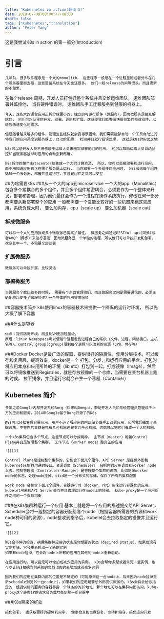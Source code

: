 ```yaml
---
title: "Kubernetes in action(翻译 1)"
date: 2018-07-09T00:00:47+08:00
draft: false
tags: ["Kubernetes","translation"]
author: "Peter Yang"
---
```


这是我尝试K8s in action 的第一部分(Introduction)
# 引言
    几年前，很多软件程序是一个大的monolith， 这些程序一般是在一个进程里跑或者分布在几个服务器里面去跑，这些遗留系统在今天也还很多， 他们一般release的间隔很长，而且更新的不频繁，
在每个release 周期，开发人员打包好整个系统并且交给运维团队， 运维团队部署并监控他， 当有硬件错误时， 运维团队手工迁移服务到健康的机器上。
    
    今天，这些大的遗留应用正拆分成更小的，独立的可运行组件（微服务），因为微服务是相互解耦的， 他们可以队里的开发，部署，更新和扩展。这就使我们能够很快很频繁的修改组件，以适应快速变化的需求。

    但是随着越来越多的组件，管理这些组件就会变得很困难，我们需要能够自动一个工具自动进行将我们的应用调度到服务器上，自动的配置， 检测并且就行错误处理， 这就是k8s的用武之地

    k8s可以使开发人员不用依赖于运维人员来随需部署他们的应用， 也可以帮助运维人员自动监控和当服务器挂掉时应用的自动重新部署，

    k8s将你的整个datacenter抽象成一个大的计算资源， 所以，你可以直接部署和运行应用，而不用知道应用真正在哪个服务器上运行， 当你部署一个多组件的应用时， k8s会给每个组件选择一个服务器，部署并且运行它，并且是组件之间可以交互

##为啥需要k8s
###从一个大的app到microservice
    一个大的app（Monolithic）包含多个紧耦合的多个组件，并且多个组件紧密耦合，必须要作为一个整体来开发，部署和管理，因为他们最终会作为一个进程在操作系统执行，修改任何一部分都需要从新部署整个的应用
    一般都需要一个性能比较好的一些机器来跑这些应用，系统负载大时， 要么加内存，cpu（scale up） 要么加机器（scale out）

### 拆成微服务
    可以将一个大的应用拆成多个微服务已提高扩展性， 微服务之间通过RESTful api(同步)或者AMQP（异步）来进行通信，因为微服务是一个单独的进程，所以他们可以单独开发和部署，改变其中一个，不需要全部部署

### 扩展微服务
    微服务可以单独扩展，比较灵活

### 部署微服务
    当微服务个数比较多的时候， 需要有个东西管理他们，而且微服务之间是需要通信的，必须正确配置以使多个微服务作为一个整体的应用提供服务

##容器技术简介
    k8s使用linux的容器技术来提供一个隔离的运行时环境， 所以先大概了解下容器

###什么是容器

    优点：提供隔离环境，而且比VM更加轻量级，
    原理：linux Namespace可以使每个进程看到进程自己的系统（文件，进程，网络接口，主机名等）。control group(cgroup)限制每个进程可以消耗的资源（CPU，内存等）

###Docker
    Docker是最广泛的容器，提供很好的隔离性，使用分层技术，可以缓存和复用层，提高效率。docker是一个 打包，分发，和运行应用的平台。打包时将应用本身和应用所处的环境（lib etc）打包到一起，打成镜像（Image），然后可以将镜像推送到Registries，就是存放镜像的一个仓库，当需要在某台机器上跑的时候， 拉下镜像，并且运行它就会产生一个容器（Container）

## Kubernetes 简介
    多年之前Google内部开发系统Borg（后来叫Omega），帮助开发人员和系统管理员管理成千上万的应用和服务，2014年Google基于Borg开源了的K8s

    K8s可以轻松管理容器应用，用户不必了解应用的内部细节或手工部署应用，它帮我们抽象了基础设施，不管你的集群是只有几台机器还是有几千台机器，你都可以把它们看成一个大的机器。

    一个k8s集群包含多个节点，这些节点可以分成两种， 主节点（master）跑着Control Plane并且是管理整个集群， 工作节点（worker node）跑真正的应用

    ![][1]

    Control Plane是控制整个集群的，它包含下面几个组件，API Server 是提供外部和kubernetes集群沟通的接口。资源调度（Scheduler） 会把你的应用调度到worker node上去。控制管理器（Controller-Manager）是管理整个集群的东西，比如记录worker node的状态，处理node挂掉。etcd是一个分布式的存储，保存了所有的集群配置

    work node 会包含下面几个组件，容器运行时（docker，rkt）用来运行容器化的应用。 kubelet用来和API Server交互并且管理运行在node上的容器。 kube-proxy是一个应用组件之间的一个负载均衡

###在k8s集群种运行一个应用
    基本上就是将一个应用的描述提交给API Server， Scheduler会将一组指定的容器分配给各个node（根据容器所需要的资源和work node种可用的资源），node接收到指令后，kubelet会去拉取指定的镜像并且运行它。

    ![][2]
    
    k8s会不停的检查，确保集群种应用的状态是你想要的状态（desired status），如果发现有实例挂掉，它会重新启动一个新的实例
    如果有node挂掉，它会将node上所有的应用在其他的node上重新启动。

    在应用运行时，可以指定可以增加或减少应用的实例， k8s会帮你多起或者杀死一些实例，也可以让k8s根据当前系统的负载动态的去增加或者减少实例

    因为我们的应用在集群内部的位置是不确定的（可能原来这一台node上，后来因为node挂掉重新schedule到另外一台node上），如果我们的应用是要想外部提供服务的，k8s会将会给你指定的一组提供相同服务的容器暴露一个静态的的IP地址，那个地址可以在集群内部访问，kube-proxy这个静态IP的请求会负载均衡到那一组容器中

###K8s带来的好处

    简化部署， 能获取更好的硬件利用率， 健康检查和自我恢复，自动扩缩容，简化应用开发


[1]: /img/k8s-nodes.png
[2]: /img/k8s-deploy.png

